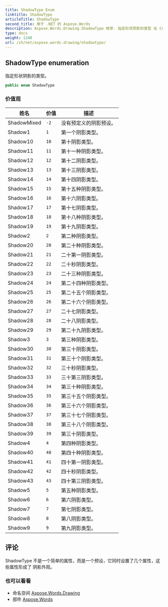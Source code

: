 ```yaml
---
title: ShadowType Enum
linktitle: ShadowType
articleTitle: ShadowType
second_title: 用于 .NET 的 Aspose.Words
description: Aspose.Words.Drawing.ShadowType 枚举. 指定形状阴影的类型 在 C#.
type: docs
weight: 1240
url: /zh/net/aspose.words.drawing/shadowtype/
---
```

## ShadowType enumeration

指定形状阴影的类型。

```csharp
public enum ShadowType
```

### 价值观

| 姓名 | 价值 | 描述 |
| --- | --- | --- |
| ShadowMixed | `-2` | 没有预定义的阴影预设。 |
| Shadow1 | `1` | 第一个阴影类型。 |
| Shadow10 | `10` | 第十阴影类型。 |
| Shadow11 | `11` | 第十一种阴影类型。 |
| Shadow12 | `12` | 第十二阴影类型。 |
| Shadow13 | `13` | 第十三阴影类型。 |
| Shadow14 | `14` | 第十四阴影类型。 |
| Shadow15 | `15` | 第十五种阴影类型。 |
| Shadow16 | `16` | 第十六阴影类型。 |
| Shadow17 | `17` | 第十七阴影类型。 |
| Shadow18 | `18` | 第十八种阴影类型。 |
| Shadow19 | `19` | 第十九阴影类型。 |
| Shadow2 | `2` | 第二种阴影类型。 |
| Shadow20 | `20` | 第二十种阴影类型。 |
| Shadow21 | `21` | 二十第一阴影类型。 |
| Shadow22 | `22` | 二十秒阴影类型。 |
| Shadow23 | `23` | 二十三种阴影类型。 |
| Shadow24 | `24` | 第二十四种阴影类型。 |
| Shadow25 | `25` | 第二十五个阴影类型。 |
| Shadow26 | `26` | 第二十六个阴影类型。 |
| Shadow27 | `27` | 二十七阴影类型。 |
| Shadow28 | `28` | 二十八阴影类型。 |
| Shadow29 | `29` | 第二十九阴影类型。 |
| Shadow3 | `3` | 第三种阴影类型。 |
| Shadow30 | `30` | 第三十阴影类型。 |
| Shadow31 | `31` | 第三十个阴影类型。 |
| Shadow32 | `32` | 三十秒阴影类型。 |
| Shadow33 | `33` | 三十第三阴影类型。 |
| Shadow34 | `34` | 第三十种阴影类型。 |
| Shadow35 | `35` | 第三十五个阴影类型。 |
| Shadow36 | `36` | 第三十六个阴影类型。 |
| Shadow37 | `37` | 第三十七个阴影类型。 |
| Shadow38 | `38` | 第三十八个阴影类型。 |
| Shadow39 | `39` | 第三十阴影类型。 |
| Shadow4 | `4` | 第四种阴影类型。 |
| Shadow40 | `40` | 第四十种阴影类型。 |
| Shadow41 | `41` | 四十第一阴影类型。 |
| Shadow42 | `42` | 四十秒阴影类型。 |
| Shadow43 | `43` | 四十第三阴影类型。 |
| Shadow5 | `5` | 第五种阴影类型。 |
| Shadow6 | `6` | 第六阴影类型。 |
| Shadow7 | `7` | 第七阴影类型。 |
| Shadow8 | `8` | 第八阴影类型。 |
| Shadow9 | `9` | 第九阴影类型。 |

## 评论

ShadowType 不是一个简单的属性，而是一个预设，它同时设置了几个属性，这些属性形成了 阴影外观。

### 也可以看看

* 命名空间 [Aspose.Words.Drawing](../../aspose.words.drawing/)
* 部件 [Aspose.Words](../../)
